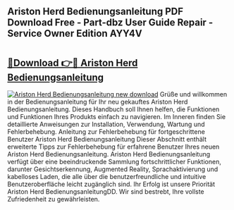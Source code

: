 ## Ariston Herd Bedienungsanleitung PDF Download Free - Part-dbz User Guide Repair - Service Owner Edition AYY4V

# <h2><a href="http://df1x9s2.blite.top/?on=Ariston+Herd+Bedienungsanleitung">🔗Download 👉🔴 Ariston Herd Bedienungsanleitung</a></h2>

[![Ariston Herd Bedienungsanleitung new download](https://i.imgur.com/lujVjoI.png)](http://df1x9s2.blite.top/?on=Ariston+Herd+Bedienungsanleitung)
Grüße und willkommen in der Bedienungsanleitung für Ihr neu gekauftes Ariston Herd Bedienungsanleitung. Dieses Handbuch soll Ihnen helfen, die Funktionen und Funktionen Ihres Produkts einfach zu navigieren. Im Inneren finden Sie detaillierte Anweisungen zur Installation, Verwendung, Wartung und Fehlerbehebung. Anleitung zur Fehlerbehebung für fortgeschrittene Benutzer Ariston Herd Bedienungsanleitung Dieser Abschnitt enthält erweiterte Tipps zur Fehlerbehebung für erfahrene Benutzer Ihres neuen Ariston Herd Bedienungsanleitung. Ariston Herd Bedienungsanleitung verfügt über eine beeindruckende Sammlung fortschrittlicher Funktionen, darunter Gesichtserkennung, Augmented Reality, Sprachaktivierung und kabelloses Laden, die alle über die benutzerfreundliche und intuitive Benutzeroberfläche leicht zugänglich sind. Ihr Erfolg ist unsere Priorität Ariston Herd BedienungsanleitungDD. Wir sind bestrebt, Ihre vollste Zufriedenheit zu gewährleisten.
